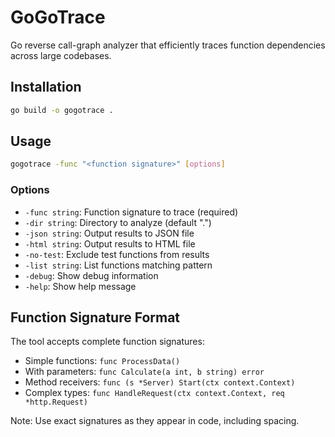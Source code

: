 # GoGoTrace

Go reverse call-graph analyzer that efficiently traces function dependencies across large codebases.

## Installation

```bash
go build -o gogotrace .
```

## Usage

```bash
gogotrace -func "<function signature>" [options]
```

### Options

- `-func string`: Function signature to trace (required)
- `-dir string`: Directory to analyze (default ".")
- `-json string`: Output results to JSON file
- `-html string`: Output results to HTML file
- `-no-test`: Exclude test functions from results
- `-list string`: List functions matching pattern
- `-debug`: Show debug information
- `-help`: Show help message


## Function Signature Format

The tool accepts complete function signatures:

- Simple functions: `func ProcessData()`
- With parameters: `func Calculate(a int, b string) error`
- Method receivers: `func (s *Server) Start(ctx context.Context)`
- Complex types: `func HandleRequest(ctx context.Context, req *http.Request)`

Note: Use exact signatures as they appear in code, including spacing.

